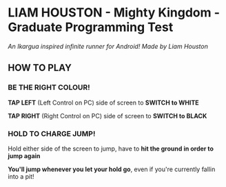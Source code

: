 # LIAM HOUSTON - Mighty Kingdom - Graduate Programming Test

*An Ikargua inspired infinite runner for Android! Made by Liam Houston*

## HOW TO PLAY

### BE THE RIGHT COLOUR!
**TAP LEFT** (Left Control on PC) side of screen to **SWITCH to WHITE**


**TAP RIGHT** (Right Control on PC) side of screen to **SWITCH to BLACK**

### HOLD TO CHARGE JUMP!
Hold either side of the screen to jump, have to **hit the ground in order to jump again**


**You'll jump whenever you let your hold go**, even if you're currently fallin into a pit!
